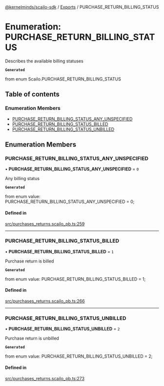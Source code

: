 [@kernelminds/scailo-sdk](../README.md) / [Exports](../modules.md) / PURCHASE\_RETURN\_BILLING\_STATUS

# Enumeration: PURCHASE\_RETURN\_BILLING\_STATUS

Describes the available billing statuses

**`Generated`**

from enum Scailo.PURCHASE_RETURN_BILLING_STATUS

## Table of contents

### Enumeration Members

- [PURCHASE\_RETURN\_BILLING\_STATUS\_ANY\_UNSPECIFIED](PURCHASE_RETURN_BILLING_STATUS.md#purchase_return_billing_status_any_unspecified)
- [PURCHASE\_RETURN\_BILLING\_STATUS\_BILLED](PURCHASE_RETURN_BILLING_STATUS.md#purchase_return_billing_status_billed)
- [PURCHASE\_RETURN\_BILLING\_STATUS\_UNBILLED](PURCHASE_RETURN_BILLING_STATUS.md#purchase_return_billing_status_unbilled)

## Enumeration Members

### PURCHASE\_RETURN\_BILLING\_STATUS\_ANY\_UNSPECIFIED

• **PURCHASE\_RETURN\_BILLING\_STATUS\_ANY\_UNSPECIFIED** = ``0``

Any billing status

**`Generated`**

from enum value: PURCHASE_RETURN_BILLING_STATUS_ANY_UNSPECIFIED = 0;

#### Defined in

[src/purchases_returns.scailo_pb.ts:259](https://github.com/scailo/ts-sdk/blob/c10a36b57201dfa5903d4b53efa1e62aa6208936/src/purchases_returns.scailo_pb.ts#L259)

___

### PURCHASE\_RETURN\_BILLING\_STATUS\_BILLED

• **PURCHASE\_RETURN\_BILLING\_STATUS\_BILLED** = ``1``

Purchase return is billed

**`Generated`**

from enum value: PURCHASE_RETURN_BILLING_STATUS_BILLED = 1;

#### Defined in

[src/purchases_returns.scailo_pb.ts:266](https://github.com/scailo/ts-sdk/blob/c10a36b57201dfa5903d4b53efa1e62aa6208936/src/purchases_returns.scailo_pb.ts#L266)

___

### PURCHASE\_RETURN\_BILLING\_STATUS\_UNBILLED

• **PURCHASE\_RETURN\_BILLING\_STATUS\_UNBILLED** = ``2``

Purchase return is unbilled

**`Generated`**

from enum value: PURCHASE_RETURN_BILLING_STATUS_UNBILLED = 2;

#### Defined in

[src/purchases_returns.scailo_pb.ts:273](https://github.com/scailo/ts-sdk/blob/c10a36b57201dfa5903d4b53efa1e62aa6208936/src/purchases_returns.scailo_pb.ts#L273)
